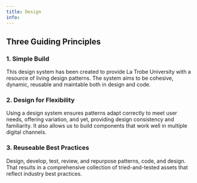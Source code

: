 ```yaml
---
title: Design
info:
---
```


[//]: # "TODO: Needs rewriting in relation to La Trobe"

## Three Guiding Principles

### 1. Simple Build

This design system has been created to provide La Trobe University with a resource of living design patterns. The system aims to be cohesive, dynamic, reusable and maintable both in design and code.

### 2. Design for Flexibility

Using a design system ensures patterns adapt correctly to meet user needs, offering variation, and yet, providing design consistency and familiarity. It also allows us to build components that work well in multiple digital channels.

### 3. Reuseable Best Practices

Design, develop, test, review, and repurpose patterns, code, and design. That results in a comprehensive collection of tried-and-tested assets that reflect industry best practices.